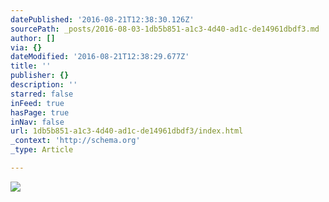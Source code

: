 ```yaml
---
datePublished: '2016-08-21T12:38:30.126Z'
sourcePath: _posts/2016-08-03-1db5b851-a1c3-4d40-ad1c-de14961dbdf3.md
author: []
via: {}
dateModified: '2016-08-21T12:38:29.677Z'
title: ''
publisher: {}
description: ''
starred: false
inFeed: true
hasPage: true
inNav: false
url: 1db5b851-a1c3-4d40-ad1c-de14961dbdf3/index.html
_context: 'http://schema.org'
_type: Article

---
```

![](https://the-grid-user-content.s3-us-west-2.amazonaws.com/37cbc641-bed2-44a0-b7ba-f50a35eccf95.jpg)